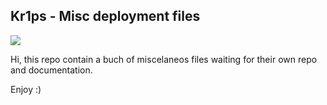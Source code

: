 ## Kr1ps - Misc deployment files
![](http://kr1ps.com/wp-content/uploads/2020/03/navigate-to-start-letter-k-sign-180x180.png)

Hi, this repo contain a buch of miscelaneos files waiting for their own repo and documentation.


Enjoy  :)


